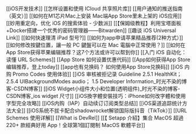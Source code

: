 [[iOS开发技术]]
[[怎样设置和使用 ICloud 共享照片库]]
[[用户通知的推送指南（英文）]]
[[如何在M1芯片Mac上安装 Mac端App Store里未上架的 iOS应用]]
[[妙用重定向，优化 iOS 的搜索体验 - 少数派]]
[[【保姆级教程】利用宝塔面板+Docker搭建一个优秀的密码管理器——Bitwarden]]
[[趣谈 iOS Universal Link]]
[[如何快速理清 iPad 型号?]]
[[如何为app申请苹果精品推荐(2种方式）]]
[[如何修改按鍵位置，讓一般 PC 鍵盤可以在 Mac 電腦中正常使用？]]
[[如何在App Store获得苹果编辑推荐？这7个方法或许可以帮到你]]
[[入门 iOS 自动化：读懂 URL Schemes]]
[[App Store 如何设置优惠代码]]
[[App如何获得App Store编辑推荐，登上today]]
[[app也有兑换码？ 如何使用App Store兑换码]]
[[iOS 内购 Promo Codes 使用体验]]
[[iOS 审核被拒记录 Guideline 2.5.1 HealthKit； 2.5.4 UIBackgroundModes audio； 1.5 Developer Information_时光不染的博客-CSDN博客]]
[[iOS Widget小组件大小和位置(透明组件)_时光不染的博客-CSDN博客_ios widget 尺寸]]
[[iOS換字體安裝技巧：iPhone如何改字體和使用字型完全攻略]]
[[iOS内购（IAP）自动续订订阅类型总结]]
[[iOS渠道追踪统计方法大全]]
[[iOS系统不拔卡配合shadowrocket解锁国际版抖音（TikTok）]]
[[URL Schemes 使用详解]]
[[What is DevRel]]
[[【 Setapp 介紹】集合 MacOS 超過 220+ 款經典好用 App！全球第1個訂閱制 MacOS 軟體平台]]
